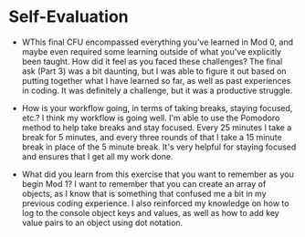 # Self-Evaluation

- WThis final CFU encompassed everything you've learned in Mod 0, and maybe even required some learning outside of what you've explicitly been taught. How did it feel as you faced these challenges? 
The final ask (Part 3) was a bit daunting, but I was able to figure it out based on putting together what I have learned so far, as well as past experiences in coding. It was definitely a challenge, but it was a productive struggle. 

- How is your workflow going, in terms of taking breaks, staying focused, etc.?
I think my workflow is going well. I'm able to use the Pomodoro method to help take breaks and stay focused. Every 25 minutes I take a break for 5 minutes, and every three rounds of that I take a 15 minute break in place of the 5 minute break. It's very helpful for staying focused and ensures that I get all my work done.

- What did you learn from this exercise that you want to remember as you begin Mod 1?
I want to remember that you can create an array of objects, as I know that is something that confused me a bit in my previous coding experience. I also reinforced my knowledge on how to log to the console object keys and values, as well as how to add key value pairs to an object using dot notation.